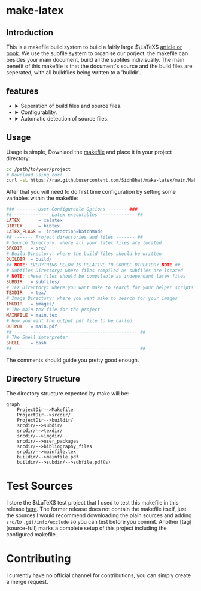 # make-latex

## Introduction

This is a makefile build system to build a fairly large 
$\LaTeX$ [article or book](https://www.latex-project.org/). We use the subfile
system to organise our porject. the makefile can besides your main document, build
all the subfiles indivisually. The main benefit of this makefile is that the document's
source and the build files are seperated, with all buildfiles being written to a
'buildir'.

## features

  - <details>
        <summary>Seperation of build files and source files.</summary>

    `BibTeX` normally doesn't support writing output files to directories outside
    the source file. But here we don't want to clutter our source with build files.
    The workaround is to creat symlinks in the source pointing to the build directory.
    These symlinks can later be removed.
    </details>

  - <details>
        <summary>Configurablity.</summary>

    A number variables allow you to organise your own source directory. the makefile
    will detect all tex files within that directory. Further you can configure
    dependancies with a `config.mk` file, which allows you to do things like build the
    main file even when there are work-in-progress subfiles.
    </details>
  - <details>
        <summary>Automatic detection of source files.</summary>

    As mentioned above, This makefile will detect the source files once you configure your
    project directory structure. This structure needs to be defined only once when you first
    build your project.
    </details>

## Usage

Usage is simple, Downlaod the [makefile](/Makefile) and place it in your project directory:

```bash
cd /path/to/your/project
# Downlaod using curl
curl -sL https://raw.githubusercontent.com/SidhBhat/make-latex/main/Makefile > Makefile
```

After that you will need to do first time configuration by setting some variables within the
makefile:

```makefile
### ------- User Configurable Options ------- ###
## ------------- Latex executables ------------- ##
LATEX       = xelatex
BIBTEX      = bibtex
LATEX_FLAGS = -interaction=batchmode
## ------- Project directories and files ------- ##
# Source Directory: where all your latex files are located
SRCDIR   = src/
# Build Directory: where the build files should be written
BUILDIR  = build/
## NOTE: EVERYTHING BELOW IS RELATIVE TO SOURCE DIRECTORY NOTE ##
# Subfiles Directory: where files compiled as subfiles are located
# NOTE: these files should be compilable as independant latex files
SUBDIR   = subfiles/
# TEX Directory: where you want make to search for your helper scripts
TEXDIR   = tex/
# Image Directory: where you want make to search for your images
IMGDIR   = images/
# The main tex file for the project
MAINFILE = main.tex
# How you want the output pdf file to be called
OUTPUT   = main.pdf
## ---------------------------------------------- ##
# The Shell interpreter
SHELL    = bash
## ---------------------------------------------- ##
```

The comments should guide you pretty good enough.

## Directory Structure

The directory structure expected by make will be:
<!-- Mermaid rendering of flowcharts  -->
```mermaid
graph
	ProjectDir-->Makefile
	ProjectDir-->srcdir/
	ProjectDir-->buildir/
	srcdir/-->subdir/
	srcdir/-->texdir/
    srcdir/-->imgdir/
    srcdir/-->user_packages
    srcdir/-->bibliography_files
    srcdir/-->mainfile.tex
    buildir/-->mainfile.pdf
    buildir/-->subdir/-->subfile.pdf(s)
```

# Test Sources

I store the $\LaTeX$ test project that I used to test this makefile in this release
[here][source-plain]. The former release does not contain the makefile itself, just the
sources I would recommend downloading the plain sources and adding `src/`to
`.git/info/exclude` so you can test before you commit. Another [tag][source-full] marks
a complete setup of this project including the configured makefile.

# Contributing

I currently have no official channel for contributions, you can simply create a merge request.

[source-plain]: https://github.com/SidhBhat/make-latex/releases/tag/test_sources
<!-- not yet valid
[source-full]:-->